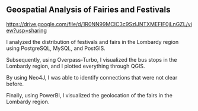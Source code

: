 ## Geospatial Analysis of Fairies and Festivals

https://drive.google.com/file/d/1R0NN99MCIC3c9SzlJNTXMEFIF0jLnGZL/view?usp=sharing

I analyzed the distribution of festivals and fairs in the Lombardy region using PostgreSQL, MySQL, and PostGIS.

Subsequently, using Overpass-Turbo, I visualized the bus stops in the Lombardy region, and I plotted everything through QGIS. 

By using Neo4J, I was able to identify connections that were not clear before.

Finally, using PowerBI, I visualized the geolocation of the fairs in the Lombardy region.
